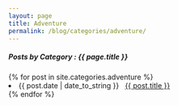 ```yaml
---
layout: page
title: Adventure
permalink: /blog/categories/adventure/
---
```


<h5> Posts by Category : {{ page.title }} </h5>

<div class="card">
{% for post in site.categories.adventure %}
 <li class="category-posts"><span>{{ post.date | date_to_string }}</span> &nbsp; <a href="{{ post.url }}">{{ post.title }}</a></li>
{% endfor %}
</div>
